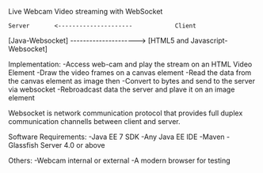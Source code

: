 Live Webcam Video streaming with WebSocket

    Server       <---------------------            Client
[Java-Websocket] --------------------->	[HTML5 and Javascript-Websocket]


Implementation:
-Access web-cam and play the stream on an HTML Video Element
-Draw the video frames on a canvas element
-Read the data from the canvas element as image then
-Convert to bytes and send to the server via websocket
-Rebroadcast data the server and plave it on an image element


Websocket is network communication protocol that provides full duplex communication 
channells between client and server. 

Software Requirements:
-Java EE 7 SDK
-Any Java EE IDE
-Maven
-Glassfish Server 4.0 or above

Others:
-Webcam internal or external
-A modern browser for testing
